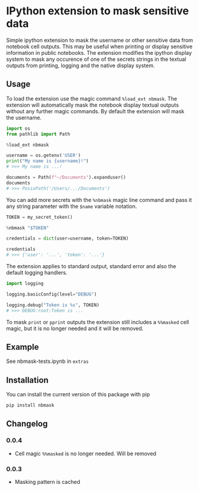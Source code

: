 # IPython extension to mask sensitive data

Simple ipython extension to mask the username or other sensitive data
from notebook cell outputs. This may be useful when printing or display
sensitive information in public notebooks. The extension modifies the
ipython display system to mask any occurence of one of the secrets strings
in the textual outputs from printing, logging
and the native display system.

## Usage

To load the extension use the magic command `%load_ext nbmask`. The extension will automatically
mask the notebook display textual outputs without any further magic commands. By default the
extension will mask the username.

```python
import os
from pathlib import Path

%load_ext nbmask

username = os.getenv('USER')
print("My name is {username}!")
# >>> My name is ...!

documents = Path(f"~/Documents").expanduser()
documents
# >>> PosixPath('/Users/.../Documents')
```


You can add more secrets with the `%nbmask` magic line command
and pass it any string parameter with the `$name` variable notation.


```python
TOKEN = my_secret_token()

%nbmask "$TOKEN"

credentials = dict(user=username, token=TOKEN)

credentials
# >>> {'user': '...', 'token': '...'}
```

The extension applies to standard output, standard error and
also the default logging handlers.

```python
import logging

logging.basicConfig(level="DEBUG")

logging.debug("Token is %s", TOKEN)
# >>> DEBUG:root:Token is ...
```


To mask `print` or `pprint` outputs the extension still includes a `%%masked` cell magic,
but it is no longer needed and it will be removed.


## Example

See nbmask-tests.ipynb in `extras`

## Installation

You can install the current version of this package with pip

```console
pip install nbmask
```

## Changelog

### 0.0.4
- Cell magic `%%masked` is no longer needed. Will be removed

### 0.0.3
- Masking pattern is cached
